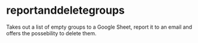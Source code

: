 # reportanddeletegroups
Takes out a list of empty groups to a Google Sheet, report it to an email and offers the possebility to delete them.
